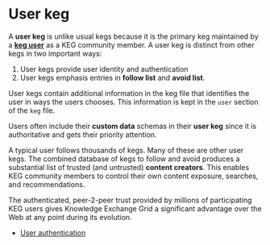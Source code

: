 # User keg

A **user keg** is unlike usual kegs because it is the primary keg maintained by a [**keg user**](/21) as a KEG community member. A user keg is distinct from other kegs in two important ways:

1. User kegs provide user identity and authentication
2. User kegs emphasis entries in **follow list** and **avoid list**.

User kegs contain additional information in the keg file that identifies the user in ways the users chooses. This information is kept in the `user` section of the `keg` file.

Users often include their **custom data** schemas in their **user keg** since it is authoritative and gets their priority attention.

A typical user follows thousands of kegs. Many of these are other user kegs. The combined database of kegs to follow and avoid produces a substantial list of trusted (and untrusted) **content creators**. This enables KEG community members to control their own content exposure, searches, and recommendations.

The authenticated, peer-2-peer trust provided by millions of participating KEG users gives Knowledge Exchange Grid a significant advantage over the Web at any point during its evolution.

* [User authentication](/70)
